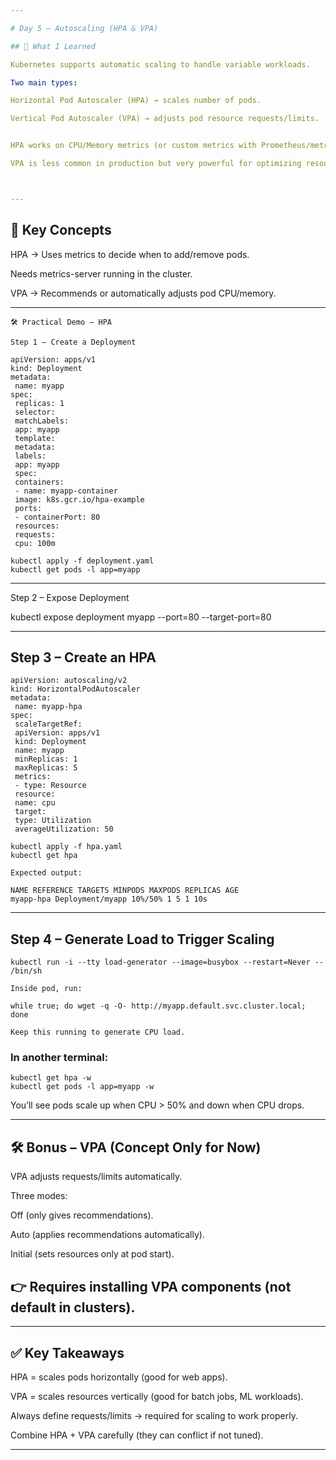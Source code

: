 ```yaml
---

# Day 5 – Autoscaling (HPA & VPA)

## 📌 What I Learned

Kubernetes supports automatic scaling to handle variable workloads.

Two main types:

Horizontal Pod Autoscaler (HPA) → scales number of pods.

Vertical Pod Autoscaler (VPA) → adjusts pod resource requests/limits.


HPA works on CPU/Memory metrics (or custom metrics with Prometheus/metrics-server).

VPA is less common in production but very powerful for optimizing resource usage.



---
```


## 📖 Key Concepts

HPA → Uses metrics to decide when to add/remove pods.

Needs metrics-server running in the cluster.

VPA → Recommends or automatically adjusts pod CPU/memory.



---
```
🛠️ Practical Demo – HPA

Step 1 – Create a Deployment

apiVersion: apps/v1
kind: Deployment
metadata:
 name: myapp
spec:
 replicas: 1
 selector:
 matchLabels:
 app: myapp
 template:
 metadata:
 labels:
 app: myapp
 spec:
 containers:
 - name: myapp-container
 image: k8s.gcr.io/hpa-example
 ports:
 - containerPort: 80
 resources:
 requests:
 cpu: 100m
```
```
kubectl apply -f deployment.yaml
kubectl get pods -l app=myapp
```

---

Step 2 – Expose Deployment

kubectl expose deployment myapp --port=80 --target-port=80


---

## Step 3 – Create an HPA

```
apiVersion: autoscaling/v2
kind: HorizontalPodAutoscaler
metadata:
 name: myapp-hpa
spec:
 scaleTargetRef:
 apiVersion: apps/v1
 kind: Deployment
 name: myapp
 minReplicas: 1
 maxReplicas: 5
 metrics:
 - type: Resource
 resource:
 name: cpu
 target:
 type: Utilization
 averageUtilization: 50
```
```
kubectl apply -f hpa.yaml
kubectl get hpa
```
```
Expected output:

NAME REFERENCE TARGETS MINPODS MAXPODS REPLICAS AGE
myapp-hpa Deployment/myapp 10%/50% 1 5 1 10s
```

---

## Step 4 – Generate Load to Trigger Scaling

```
kubectl run -i --tty load-generator --image=busybox --restart=Never -- /bin/sh

Inside pod, run:

while true; do wget -q -O- http://myapp.default.svc.cluster.local; done

Keep this running to generate CPU load.
```

### In another terminal:

```
kubectl get hpa -w
kubectl get pods -l app=myapp -w
```

You’ll see pods scale up when CPU > 50% and down when CPU drops.



---

## 🛠️ Bonus – VPA (Concept Only for Now)

VPA adjusts requests/limits automatically.

Three modes:

Off (only gives recommendations).

Auto (applies recommendations automatically).

Initial (sets resources only at pod start).



## 👉 Requires installing VPA components (not default in clusters).


---

## ✅ Key Takeaways

HPA = scales pods horizontally (good for web apps).

VPA = scales resources vertically (good for batch jobs, ML workloads).

Always define requests/limits → required for scaling to work properly.

Combine HPA + VPA carefully (they can conflict if not tuned).

---
